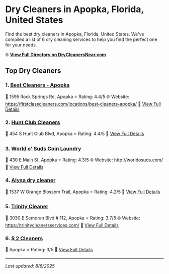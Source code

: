 # Dry Cleaners in Apopka, Florida, United States

Find the best dry cleaners in Apopka, Florida, United States. We've compiled a list of 6 dry cleaning services to help you find the perfect one for your needs.

🌐 **[View Full Directory on DryCleanersNear.com](https://drycleanersnear.com/city/US/Florida/Apopka)**

## Top Dry Cleaners

### 1. [Best Cleaners - Apopka](https://drycleanersnear.com/dryCleaner/68858832aef64230e206ad9e/best-cleaners-apopka)
📍 1595 Rock Springs Rd, Apopka
⭐ Rating: 4.4/5
🌐 Website: https://firstclasscleaners.com/locations/best-cleaners-apopka/
🔗 [View Full Details](https://drycleanersnear.com/dryCleaner/68858832aef64230e206ad9e/best-cleaners-apopka)

### 2. [Hunt Club Cleaners](https://drycleanersnear.com/dryCleaner/68858869aef64230e206b069/hunt-club-cleaners)
📍 454 S Hunt Club Blvd, Apopka
⭐ Rating: 4.4/5
🔗 [View Full Details](https://drycleanersnear.com/dryCleaner/68858869aef64230e206b069/hunt-club-cleaners)

### 3. [World o' Suds Coin Laundry](https://drycleanersnear.com/dryCleaner/688588abaef64230e206b276/world-o-suds-coin-laundry)
📍 430 E Main St, Apopka
⭐ Rating: 4.3/5
🌐 Website: http://worldosuds.com/
🔗 [View Full Details](https://drycleanersnear.com/dryCleaner/688588abaef64230e206b276/world-o-suds-coin-laundry)

### 4. [Alysa dry cleaner](https://drycleanersnear.com/dryCleaner/68858861aef64230e206b02a/alysa-dry-cleaner)
📍 1537 W Orange Blossom Trail, Apopka
⭐ Rating: 4.2/5
🔗 [View Full Details](https://drycleanersnear.com/dryCleaner/68858861aef64230e206b02a/alysa-dry-cleaner)

### 5. [Trinity Cleaner](https://drycleanersnear.com/dryCleaner/68858887aef64230e206b15a/trinity-cleaner)
📍 3030 E Semoran Blvd # 112, Apopka
⭐ Rating: 3.7/5
🌐 Website: https://trinitycleanersservices.com/
🔗 [View Full Details](https://drycleanersnear.com/dryCleaner/68858887aef64230e206b15a/trinity-cleaner)

### 6. [$ 2 Cleaners](https://drycleanersnear.com/dryCleaner/688588c3aef64230e206b327/2-cleaners)
📍 Apopka
⭐ Rating: 3/5
🔗 [View Full Details](https://drycleanersnear.com/dryCleaner/688588c3aef64230e206b327/2-cleaners)


---

*Last updated: 8/6/2025*
